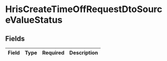 # HrisCreateTimeOffRequestDtoSourceValueStatus


## Fields

| Field       | Type        | Required    | Description |
| ----------- | ----------- | ----------- | ----------- |